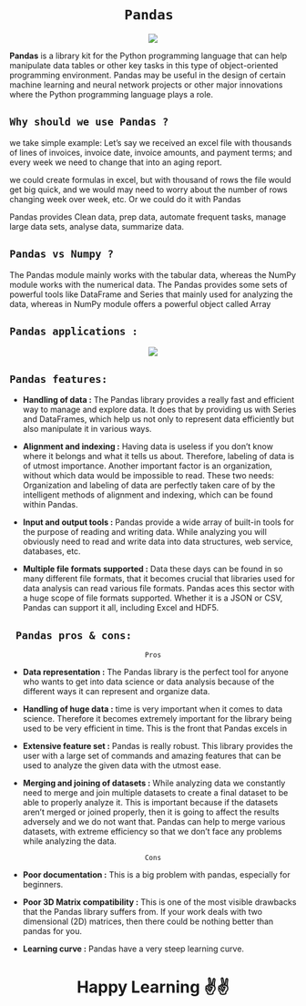 <!-- issue number 6265 pandas documentation-->

<div align = "center">

# `Pandas `

![](https://media.proprofs.com/images/QM/user_images/2503852/New%20Project%20(90)(183).jpg)

</div>

**Pandas** is a library kit for the Python programming language that can help manipulate data tables or other key tasks in this type of object-oriented programming environment. Pandas may be useful in the design of certain machine learning and neural network projects or other major innovations where the Python programming language plays a role.

## `Why should we use Pandas ?`

we take simple example: Let’s say we received an excel file with thousands of lines of invoices, invoice date, invoice amounts, and payment terms; and every week we need to change that into an aging report.

we could create formulas in excel, but with thousand of rows the file would get big quick, and we would may need to worry about the number of rows changing week over week, etc. Or we could do it with Pandas

Pandas provides Clean data, prep data, automate frequent tasks, manage large data sets, analyse data, summarize data.

## `Pandas vs Numpy ?`
The Pandas module mainly works with the tabular data, whereas the NumPy module works with the numerical data. The Pandas provides some sets of powerful tools like DataFrame and Series that mainly used for analyzing the data, whereas in NumPy module offers a powerful object called Array

## `Pandas applications :` 

<div align ="center">
  
![](https://data-flair.training/blogs/wp-content/uploads/sites/2/2019/04/Python-Pandas-Applications.jpg)
  
</div>

## `Pandas features:`

- **Handling of data :** The Pandas library provides a really fast and efficient way to manage and explore data. It does that by providing us with Series and DataFrames, which help us not only to represent data efficiently but also manipulate it in various ways. 

- **Alignment and indexing :** Having data is useless if you don’t know where it belongs and what it tells us about. Therefore, labeling of data is of utmost importance. Another important factor is an organization, without which data would be impossible to read. These two needs: Organization and labeling of data are perfectly taken care of by the intelligent methods of alignment and indexing, which can be found within Pandas.

- **Input and output tools :** Pandas provide a wide array of built-in tools for the purpose of reading and writing data. While analyzing you will obviously need to read and write data into data structures, web service, databases, etc.

- **Multiple file formats supported :**
Data these days can be found in so many different file formats, that it becomes crucial that libraries used for data analysis can read various file formats. Pandas aces this sector with a huge scope of file formats supported. Whether it is a JSON or CSV, Pandas can support it all, including Excel and HDF5.

## ` Pandas pros & cons:`

<div align ="center">

 `Pros`

</div>

- **Data representation :**  The Pandas library is the perfect tool for anyone who wants to get into data science or data analysis because of the different ways it can represent and organize data. 

- **Handling of huge data :**  time is very important when it comes to data science. Therefore it becomes extremely important for the library being used to be very efficient in time. This is the front that Pandas excels in

- **Extensive feature set :** Pandas is really robust. This library provides the user with a large set of commands and amazing features that can be used to analyze the given data with the utmost ease.

- **Merging and joining of datasets :** While analyzing data we constantly need to merge and join multiple datasets to create a final dataset to be able to properly analyze it. This is important because if the datasets aren’t merged or joined properly, then it is going to affect the results adversely and we do not want that. Pandas can help to merge various datasets, with extreme efficiency so that we don’t face any problems while analyzing the data.

<div align ="center">

 `Cons`
 
</div>

- **Poor documentation :** This is a big problem with pandas, especially for beginners.

- **Poor 3D Matrix compatibility :**
This is one of the most visible drawbacks that the Pandas library suffers from. If your work deals with two dimensional (2D) matrices, then there could be nothing better than pandas for you.

- **Learning curve :**
Pandas have a very steep learning curve. 


<div align ="center">

# Happy Learning ✌✌

 
</div>
